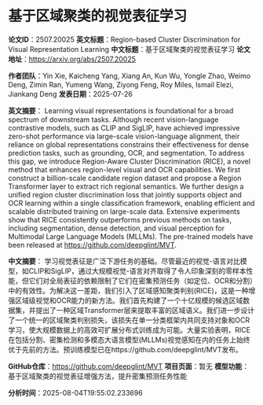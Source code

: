 # 基于区域聚类的视觉表征学习

**论文ID**：2507.20025
**英文标题**：Region-based Cluster Discrimination for Visual Representation Learning
**中文标题**：基于区域聚类的视觉表征学习
**论文地址**：https://arxiv.org/abs/2507.20025

**作者团队**：Yin Xie, Kaicheng Yang, Xiang An, Kun Wu, Yongle Zhao, Weimo Deng, Zimin Ran, Yumeng Wang, Ziyong Feng, Roy Miles, Ismail Elezi, Jiankang Deng
**发表日期**：2025-07-26

**英文摘要**：
Learning visual representations is foundational for a broad spectrum of
downstream tasks. Although recent vision-language contrastive models, such as
CLIP and SigLIP, have achieved impressive zero-shot performance via large-scale
vision-language alignment, their reliance on global representations constrains
their effectiveness for dense prediction tasks, such as grounding, OCR, and
segmentation. To address this gap, we introduce Region-Aware Cluster
Discrimination (RICE), a novel method that enhances region-level visual and OCR
capabilities. We first construct a billion-scale candidate region dataset and
propose a Region Transformer layer to extract rich regional semantics. We
further design a unified region cluster discrimination loss that jointly
supports object and OCR learning within a single classification framework,
enabling efficient and scalable distributed training on large-scale data.
Extensive experiments show that RICE consistently outperforms previous methods
on tasks, including segmentation, dense detection, and visual perception for
Multimodal Large Language Models (MLLMs). The pre-trained models have been
released at https://github.com/deepglint/MVT.

**中文摘要**：
学习视觉表征是广泛下游任务的基础。尽管最近的视觉-语言对比模型，如CLIP和SigLIP，通过大规模视觉-语言对齐取得了令人印象深刻的零样本性能，但它们对全局表征的依赖限制了它们在密集预测任务（如定位、OCR和分割）中的有效性。为解决这一差距，我们引入了区域感知聚类判别(RICE)，这是一种增强区域级视觉和OCR能力的新方法。我们首先构建了一个十亿规模的候选区域数据集，并提出了一种区域Transformer层来提取丰富的区域语义。我们进一步设计了一个统一的区域聚类判别损失，该损失在单一分类框架内共同支持对象和OCR学习，使大规模数据上的高效可扩展分布式训练成为可能。大量实验表明，RICE在包括分割、密集检测和多模态大语言模型(MLLMs)视觉感知在内的任务上始终优于先前的方法。预训练模型已在https://github.com/deepglint/MVT发布。

**GitHub仓库**：https://github.com/deepglint/MVT
**项目页面**：暂无
**模型功能**：基于区域聚类的视觉表征增强方法，提升密集预测任务性能

**分析时间**：2025-08-04T19:55:02.233696
